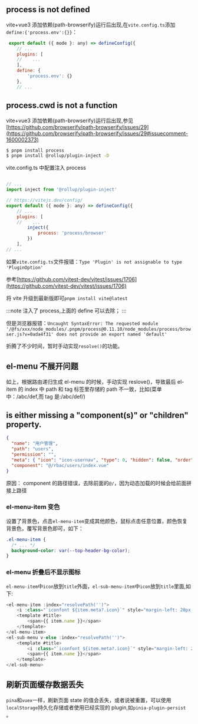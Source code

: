 ## process is not defined

vite+vue3 添加依赖(path-browserify)运行后出现,在`vite.config.ts`添加`define:{'process.env':{}}`：

```js
 export default ({ mode }: any) => defineConfig({
    // ...
    plugins: [
    //    ...
    ],
    define: {
        'process.env': {}
    },
    // ...
```

## process.cwd is not a function

vite+vue3 添加依赖(path-browserify)运行后出现,参见[https://github.com/browserify/path-browserify/issues/29](https://github.com/browserify/path-browserify/issues/29#issuecomment-1600002373)

```bash
$ pnpm install process
$ pnpm install @rollup/plugin-inject -D
```

vite.config.ts 中配置注入 process

```js

// ...
import inject from '@rollup/plugin-inject'

// https://vitejs.dev/config/
export default ({ mode }: any) => defineConfig({
    // ...
    plugins: [
    //    ...
        inject({
            process: 'process/browser'
        })
    ],
// ...
```

如果`vite.config.ts`文件报错：`Type 'Plugin' is not assignable to type 'PluginOption'`

参考[https://github.com/vitest-dev/vitest/issues/1706](https://github.com/vitest-dev/vitest/issues/1706)

将 vite 升级到最新版即可`pnpm install vite@latest`

:::note
注入了 process,上面的 define 可以去除；
:::

但是浏览器报错：`Uncaught SyntaxError: The requested module '/@fs/xxx/node_modules/.pnpm/process@0.11.10/node_modules/process/browser.js?v=0ada4f31' does not provide an export named 'default'`

折腾了不少时间，暂时手动实现`resolve()`的功能。

## el-menu 不展开问题

如上，根据路由递归生成 el-menu 的时候，手动实现 reslove()，导致最后 el-item 的 index 中 path 和 tag 标签里存储的 path 不一致，比如(菜单中：/abc/def,而 tag 是:/abc/def/)

## is either missing a "component(s)" or "children" property.

```json
{
  "name": "用户管理",
  "path": "users",
  "permission": "",
  "meta": { "icon": "icon-usernav", "type": 0, "hidden": false, "order": 0 },
  "component": "@/rbac/users/index.vue"
}
```

原因： component 的路径错误，去除前面的`@/`，因为动态加载的时候会给前面拼接上路径

### el-menu-item 变色

设置了背景色，点击`el-menu-item`变成其他颜色，鼠标点击任意位置，颜色恢复背景色，覆写背景色即可，如下：

```css
.el-menu-item {
  /* ... */
  background-color: var(--top-header-bg-color);
}
```

### el-menu 折叠后不显示图标

`el-menu-item`中`icon`放到`title`外面，`el-sub-menu-item`中`icon`放到`title`里面,如下:

```js
<el-menu-item :index="resolvePath('')">
    <i :class="`iconfont ${item.meta?.icon}`" style="margin-left: 20px;margin-right: 10px;"></i>
    <template #title>
        <span>{{ item.name }}</span>
    </template>
</el-menu-item>
<el-sub-menu v-else :index="resolvePath('')">
    <template #title>
        <i :class="`iconfont ${item.meta?.icon}`" style="margin-left: 20px;margin-right: 10px;"></i>
        <span>{{ item.name }}</span>
    </template>
</el-sub-menu>
```

## 刷新页面缓存数据丢失

`pina`和`vuex`一样，刷新页面 state 的值会丢失，或者说被重置，可以使用`localStorage`持久化存储或者使用已经实现的 plugin,如`pinia-plugin-persist `。
